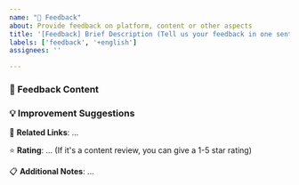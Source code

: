 ```yaml
---
name: "📝 Feedback"
about: Provide feedback on platform, content or other aspects
title: '[Feedback] Brief Description (Tell us your feedback in one sentence)'
labels: ['feedback', '+english']
assignees: ''

---
```


<!--

> **Quick Guide**:
> 1.  **Modify Title**: Replace `[Feedback]` with specific type, such as `[Suggestion]`, `[Review]`, `[Issue]`, `[Experience]`, etc.
> 2.  **Describe Issue**: In the `Feedback Content` section, detail your thoughts or problems encountered.
> 3.  **Provide Suggestions (Optional)**: If you have improvement ideas, share them in the `Improvement Suggestions` section.

-->


### 📝 Feedback Content
<!--
Please describe your feedback in detail:
- If it's a review of specific content, please specify which content
- If it's a feature suggestion, please explain the specific requirements
- If it's a problem report, please describe the situation encountered
-->

### 💡 Improvement Suggestions
<!-- Please provide your suggestions and related information -->

🔗 **Related Links**: ...

⭐ **Rating**: ... (If it's a content review, you can give a 1-5 star rating)

📋 **Additional Notes**: ...

